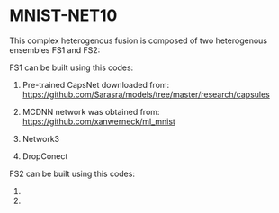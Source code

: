 # MNIST-NET10
This complex heterogenous fusion is composed of two heterogenous ensembles FS1 and FS2:

FS1 can be built using this codes:
1. Pre-trained CapsNet downloaded from: 
https://github.com/Sarasra/models/tree/master/research/capsules

2. MCDNN network was obtained from:
https://github.com/xanwerneck/ml_mnist

3. Network3 

4. DropConect


FS2 can be built using this codes:

1.

2.


